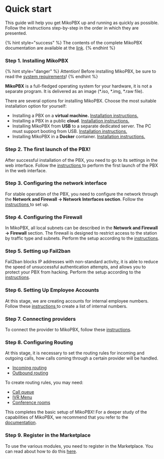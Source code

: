 # Quick start

This guide will help you get MikoPBX up and running as quickly as possible. Follow the instructions step-by-step in the order in which they are presented.

{% hint style="success" %}
The contents of the complete MikoPBX documentation are available at the [link](../).
{% endhint %}

### Step 1. Installing MikoPBX

{% hint style="danger" %}
Attention! Before installing MikoPBX, be sure to read the [system requirements](system-requirements.md)!
{% endhint %}

**MikoPBX** is a full-fledged operating system for your hardware, it is not a separate program. It is delivered as an image (\*.iso, \*.img, \*.raw file).&#x20;

There are several options for installing MikoPBX. Choose the most suitable installation option for yourself:

* Installing a PBX on a **virtual machine.** [Installation instructions. ](../setup/hypervisor/)
* Installing a PBX in a public **cloud**. [Installation instructions. ](../setup/cloud/)
* Installing MikoPBX from **USB** to a separate dedicated server. The PC must support booting from USB. [Installation instructions. ](../setup/bare-metal.md)
* Installing MikoPBX in a **Docker** container. [Installation instructions.](../setup/docker.md)

### Step 2. The first launch of the PBX!

After successful installation of the PBX, you need to go to its settings in the web interface. Follow the [instructions ](getting-to-know-mikopbx.md)to perform the first launch of the PBX in the web interface.

### Step 3. Configuring the network interface <a href="#shag_4_nastrojka_setevogo_interfejsa" id="shag_4_nastrojka_setevogo_interfejsa"></a>

For stable operation of the PBX, you need to configure the network through the **Network and Firewall → Network Interfaces section**. Follow the [instructions ](../manual/connectivity/network.md)to set up.

### Step 4. Configuring the Firewall

In MikoPBX, all local subnets can be described in the **Network and Firewall → Firewall** section. The firewall is designed to restrict access to the station by traffic type and subnets. Perform the setup according to the [instructions](../manual/connectivity/firewall.md).

### Step 5. Setting up Fail2ban

Fail2ban blocks IP addresses with non-standard activity, it is able to reduce the speed of unsuccessful authentication attempts, and allows you to protect your PBX from hacking. Perform the setup according to the [instructions](../manual/connectivity/fail2-ban.md).

### Step 6. Setting Up Employee Accounts

At this stage, we are creating accounts for internal employee numbers. Follow these [instructions ](../manual/telephony/extensions.md)to create a list of internal numbers.

### Step 7. Connecting providers

To connect the provider to MikoPBX, follow these [instructions](../manual/routing/providers.md).

### Step 8. Configuring Routing

At this stage, it is necessary to set the routing rules for incoming and outgoing calls, how calls coming through a certain provider will be handled.

* [Incoming routing](../manual/routing/incoming-routing.md)
* [Outbound routing](../manual/routing/outbound-routing.md)

To create routing rules, you may need:

* [Call queue](../manual/telephony/call-queues.md)
* [IVR Menu](../manual/telephony/ivr-menu.md)
* [Conference rooms](../manual/telephony/conference-rooms.md)

This completes the basic setup of MikoPBX! For a deeper study of the capabilities of MikoPBX, we recommend that you refer to the [documentation](../).

### Step 9. Register in the Marketplace

To use the various modules, you need to register in the Marketplace. You can read about how to do this [here](../manual/modules/pbx-extension-modules/licensing.md).

